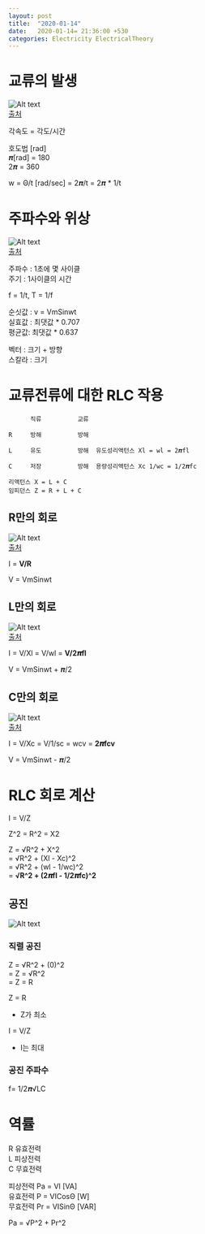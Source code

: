 ```yaml
---
layout: post
title:  "2020-01-14"
date:   2020-01-14= 21:36:00 +530
categories: Electricity ElectricalTheory
---
```


# 교류의 발생

![Alt text](../../../../../img/electricity/AC2.png)   
[출처](https://physics.stackexchange.com/questions/461021/why-is-there-no-current-induced-when-the-coil-is-vertical-in-an-ac-generator)   

각속도 = 각도/시간   

호도법 [rad]   
𝝅[rad] = 180   
2𝝅 = 360   

w = Θ/t [rad/sec] = 2𝝅/t = 2𝝅 * 1/t   

# 주파수와 위상   

![Alt text](../../../../../img/electricity/AC3.gif)   
[출처](http://m.blog.daum.net/airconsos/8106552)   

주파수 : 1초에 몇 사이클   
주기 : 1사이클의 시간   

f = 1/t, T = 1/f   

순싯값 : v = VmSinwt   
실효값 : 최댓값 * 0.707   
평균값: 최댓값 * 0.637
    
벡터 : 크기 + 방향   
스칼라 : 크기   

# 교류전류에 대한 RLC 작용   

```
      직류          교류    

R     방해          방해   
                              
L     유도          방해  유도성리액턴스 Xl = wl = 2𝝅fl

C     저장          방해  용량성리액턴스 Xc 1/wc = 1/2𝝅fc

리액턴스 X = L + C   
임피던스 Z = R + L + C
```   

## R만의 회로   

![Alt text](../../../../../img/electricity/ACR.png)   
[출처](http://k3-electromagnetics.blogspot.com/2017/07/r.html)   

I = **V/R**   

V = VmSinwt

## L만의 회로   

![Alt text](../../../../../img/electricity/ACL.png)   
[출처](http://k3-electromagnetics.blogspot.com/2017/07/l.html)   

I = V/Xl = V/wl = **V/2𝝅fl**   

V = VmSinwt + 𝝅/2

## C만의 회로   

![Alt text](../../../../../img/electricity/ACC.png)   
[출처](http://k3-electromagnetics.blogspot.com/2017/07/c.html)   

I = V/Xc = V/1/sc = wcv = **2𝝅fcv**   

V = VmSinwt - 𝝅/2   

# RLC 회로 계산   

I = V/Z   

Z^2 = R^2 = X2   

Z = √R^2 + X^2   
 = √R^2 + (Xl - Xc)^2   
 = √R^2 + (wl - 1/wc)^2   
 = **√R^2 + (2𝝅fl - 1/2𝝅fc)^2**   

## 공진   

![Alt text](../../../../../img/electricity/X.png)   

### 직렬 공진

Z = √R^2 + (0)^2   
 = Z = √R^2   
 = Z = R   

Z = R   
   + Z가 최소   

I = V/Z   
   + I는 최대   

### 공진 주파수
f= 1/2𝝅√LC   

# 역률   

R 유효전력   
L 피상전력   
C 무효전력   

피상전력 Pa = VI [VA]   
유효전력 P = VICosΘ [W]   
무효전력 Pr = VISinΘ [VAR]   

Pa = √P^2 + Pr^2